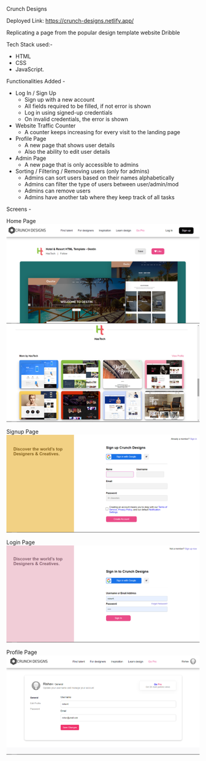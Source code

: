 Crunch Designs  

Deployed Link: https://crunch-designs.netlify.app/

Replicating a page from the popular design template website Dribble

Tech Stack used:-
- HTML
- CSS
- JavaScript.

Functionalities Added - 
- Log In / Sign Up
  - Sign up with a new account
  - All fields required to be filled, if not error is shown
  - Log in using signed-up credentials
  - On invalid credentials, the error is shown
- Website Traffic Counter
  - A counter keeps increasing for every visit to the landing page
- Profile Page
  - A new page that shows user details
  - Also the ability to edit user details 
- Admin Page
  - A new page that is only accessible to admins
- Sorting / Filtering / Removing users (only for admins)
  - Admins can sort users based on their names alphabetically
  - Admins can filter the type of users between user/admin/mod
  - Admins can remove users
  - Admins have another tab where they keep track of all tasks

Screens -  

Home Page
![Home Page1](./Files/HomePage1.png)
![Home Page2](./Files/HomePage2.png)  

Signup Page
![Signup Page](./Files/SignupPage.png)  

Login Page
![Login Page](./Files/LoginPage.png)  

Profile Page  
![Profile Page](./Files/ProfilePage.png)
